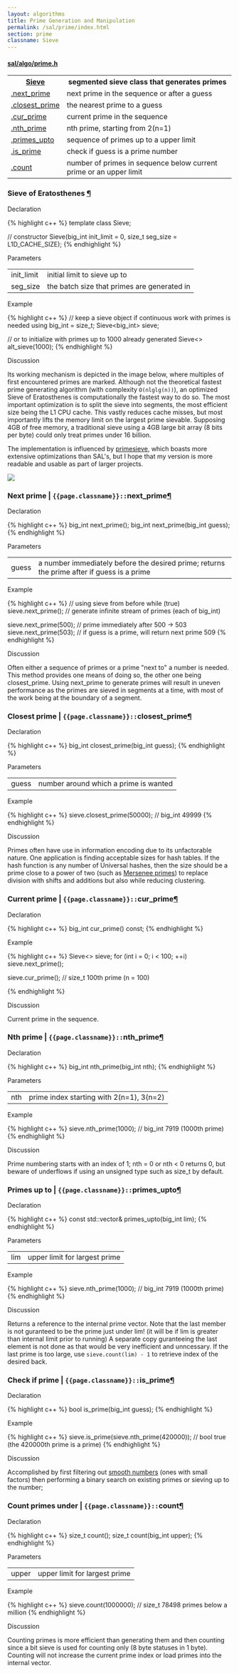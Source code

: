 ```yaml
---
layout: algorithms
title: Prime Generation and Manipulation
permalink: /sal/prime/index.html
section: prime
classname: Sieve
---
```


<div class="block">
<h4><a href="https://github.com/LemonPi/algo/blob/master/prime.h">sal/algo/prime.h</a></h4>

<table class="pretty">
<tr><th><a class="doc-list-name" href="#sieve">Sieve</a></th><th>segmented sieve class that generates primes</th></tr>
<tr><td><a class="doc-list-name" href="#next_prime">.next_prime</a></td><td>next prime in the sequence or after a guess</td></tr>
<tr><td><a class="doc-list-name" href="#closest_prime">.closest_prime</a></td><td>the nearest prime to a guess</td></tr>
<tr><td><a class="doc-list-name" href="#cur_prime">.cur_prime</a></td><td>current prime in the sequence</td></tr>
<tr><td><a class="doc-list-name" href="#nth_prime">.nth_prime</a></td><td>nth prime, starting from 2(n=1)</td></tr>
<tr><td><a class="doc-list-name" href="#primes_upto">.primes_upto</a></td><td>sequence of primes up to a upper limit</td></tr>
<tr><td><a class="doc-list-name" href="#is_prime">.is_prime</a></td><td>check if guess is a prime number</td></tr>
<tr><td><a class="doc-list-name" href="#count">.count</a></td><td>number of primes in sequence below current prime or an upper limit</td></tr>
</table>
</div>




<h3 class="anchor doc-header">Sieve of Eratosthenes <a class="anchor-link" title="permalink to section" href="#sieve" name="sieve">&para;</a></h3>
<div class="block">
<p class="doc-section">Declaration</p>
{% highlight c++ %}
template <typename big_int = unsigned long long>
class Sieve;

// constructor
Sieve(big_int init_limit = 0, size_t seg_size = L1D_CACHE_SIZE);
{% endhighlight %}

<p class="doc-section">Parameters</p>
<table class="pretty">
<tr><td>init_limit</td><td>initial limit to sieve up to</td></tr>
<tr><td>seg_size</td><td>the batch size that primes are generated in</td></tr>
</table>

<p class="doc-section">Example</p>

{% highlight c++ %}
// keep a sieve object if continuous work with primes is needed
using big_int = size_t;
Sieve<big_int> sieve;

// or to initialize with primes up to 1000 already generated
Sieve<> alt_sieve(1000);
{% endhighlight %}

<p class="doc-section">Discussion</p>
<div class="text-block">
<p>
	Its working mechanism is depicted in the image below, where multiples of first encountered primes are marked. 
	Although not the theoretical fastest prime generating algorithm (with complexity <code>O(nlglg(n))</code>),
	an optimized Sieve of Eratosthenes is computationally the fastest way to do so. The most important optimization
	is to split the sieve into segments, the most efficient size being the L1 CPU cache. This vastly reduces cache
	misses, but most importantly lifts the memory limit on the largest prime sievable. Supposing 4GB of free memory,
	a traditional sieve using a 4GB large bit array (8 bits per byte) could only treat primes under 16 billion.
</p>
<p>
	The implementation is influenced by <a href="http://primesieve.org/">primesieve</a>, which boasts more
	extensive optimizations than SAL's, but I hope that my version is more readable and usable as part of larger
	projects.
</div>

<img src="sieve.gif">
</div>






<h3 class="anchor doc-header">Next prime | <code class="qualifier">{{page.classname}}::</code>next_prime<a class="anchor-link" title="permalink to section" href="#next_prime" name="next_prime">&para;</a></h3>
<div class="block">
<p class="doc-section">Declaration</p>
{% highlight c++ %}
big_int next_prime();
big_int next_prime(big_int guess);
{% endhighlight %}

<p class="doc-section">Parameters</p>
<table class="pretty">
<tr><td>guess</td><td>a number immediately before the desired prime; returns the prime after if guess is a prime</td></tr>
</table>

<p class="doc-section">Example</p>

{% highlight c++ %}
// using sieve from before
while (true) sieve.next_prime();
// generate infinite stream of primes (each of big_int)

sieve.next_prime(500);
// prime immediately after 500 -> 503
sieve.next_prime(503);
// if guess is a prime, will return next prime 509
{% endhighlight %}

<p class="doc-section">Discussion</p>
<div class="text-block">
<p>
	Often either a sequence of primes or a prime "next to" a number is needed. 
	This method provides one means of doing so, the other one being closest_prime.
	Using next_prime to generate primes will result in uneven performance as the
	primes are sieved in segments at a time, with most of the work being at the boundary
	of a segment. 
</p>
</div>
</div>





<h3 class="anchor doc-header">Closest prime | <code class="qualifier">{{page.classname}}::</code>closest_prime<a class="anchor-link" title="permalink to section" href="#closest_prime" name="closest_prime">&para;</a></h3>
<div class="block">
<p class="doc-section">Declaration</p>
{% highlight c++ %}
big_int closest_prime(big_int guess);
{% endhighlight %}

<p class="doc-section">Parameters</p>
<table class="pretty">
<tr><td>guess</td><td>number around which a prime is wanted</td></tr>
</table>

<p class="doc-section">Example</p>

{% highlight c++ %}
sieve.closest_prime(50000);
// big_int 49999
{% endhighlight %}

<p class="doc-section">Discussion</p>
<div class="text-block">
<p>
	Primes often have use in information encoding due to its unfactorable nature.
	One application is finding acceptable sizes for hash tables. If the hash function
	is any number of Universal hashes, then the size should be a prime close to a power
	of two (such as <a href="http://en.wikipedia.org/wiki/Mersenne_prime">Mersenee primes</a>) 
	to replace division with shifts and additions but also while reducing clustering.
</p>
</div>
</div>





<h3 class="anchor doc-header">Current prime | <code class="qualifier">{{page.classname}}::</code>cur_prime<a class="anchor-link" title="permalink to section" href="#cur_prime" name="cur_prime">&para;</a></h3>
<div class="block">
<p class="doc-section">Declaration</p>
{% highlight c++ %}
big_int cur_prime() const;
{% endhighlight %}

<p class="doc-section">Example</p>

{% highlight c++ %}
Sieve<> sieve;
for (int i = 0; i < 100; ++i)
	sieve.next_prime();

sieve.cur_prime();
// size_t 100th prime (n = 100)

{% endhighlight %}

<p class="doc-section">Discussion</p>
<div class="text-block">
<p>
	Current prime in the sequence.
</p>
</div>
</div>





<h3 class="anchor doc-header">Nth prime | <code class="qualifier">{{page.classname}}::</code>nth_prime<a class="anchor-link" title="permalink to section" href="#nth_prime" name="nth_prime">&para;</a></h3>
<div class="block">
<p class="doc-section">Declaration</p>
{% highlight c++ %}
big_int nth_prime(big_int nth);
{% endhighlight %}

<p class="doc-section">Parameters</p>
<table class="pretty">
<tr><td>nth</td><td>prime index starting with 2(n=1), 3(n=2)</td></tr>
</table>

<p class="doc-section">Example</p>

{% highlight c++ %}
sieve.nth_prime(1000);
// big_int 7919 (1000th prime)
{% endhighlight %}

<p class="doc-section">Discussion</p>
<div class="text-block">
<p>
	Prime numbering starts with an index of 1; nth = 0 or nth < 0 returns 0,
	but beware of underflows if using an unsigned type such as size_t by default.
</p>
</div>
</div>



<h3 class="anchor doc-header">Primes up to | <code class="qualifier">{{page.classname}}::</code>primes_upto<a class="anchor-link" title="permalink to section" href="#primes_upto" name="primes_upto">&para;</a></h3>
<div class="block">
<p class="doc-section">Declaration</p>
{% highlight c++ %}
const std::vector<big_int>& primes_upto(big_int lim);
{% endhighlight %}

<p class="doc-section">Parameters</p>
<table class="pretty">
<tr><td>lim</td><td>upper limit for largest prime</td></tr>
</table>

<p class="doc-section">Example</p>

{% highlight c++ %}
sieve.nth_prime(1000);
// big_int 7919 (1000th prime)
{% endhighlight %}

<p class="doc-section">Discussion</p>
<div class="text-block">
<p>
	Returns a reference to the internal prime vector. Note that the last member
	is not guranteed to be the prime just under lim! 
	(it will be if lim is greater than internal limit prior to running)
	A separate copy guranteeing the last element is not done as that would be very inefficient and unncessary.
	If the last prime is too large, use <code>sieve.count(lim) - 1</code> to retrieve index of the desired back.
</p>
</div>
</div>






<h3 class="anchor doc-header">Check if prime | <code class="qualifier">{{page.classname}}::</code>is_prime<a class="anchor-link" title="permalink to section" href="#is_prime" name="is_prime">&para;</a></h3>
<div class="block">
<p class="doc-section">Declaration</p>
{% highlight c++ %}
bool is_prime(big_int guess);
{% endhighlight %}

<p class="doc-section">Example</p>

{% highlight c++ %}
sieve.is_prime(sieve.nth_prime(420000));
// bool true (the 420000th prime is a prime)
{% endhighlight %}

<p class="doc-section">Discussion</p>
<div class="text-block">
<p>
	Accomplished by first filtering out <a href="../numeric/#factor">smooth numbers</a> (ones with small factors)
	then performing a binary search on existing primes or sieving up to the number;
</p>
</div>
</div>







<h3 class="anchor doc-header">Count primes under | <code class="qualifier">{{page.classname}}::</code>count<a class="anchor-link" title="permalink to section" href="#count" name="count">&para;</a></h3>
<div class="block">
<p class="doc-section">Declaration</p>
{% highlight c++ %}
size_t count();
size_t count(big_int upper);
{% endhighlight %}

<p class="doc-section">Parameters</p>
<table class="pretty">
<tr><td>upper</td><td>upper limit for largest prime</td></tr>
</table>

<p class="doc-section">Example</p>

{% highlight c++ %}
sieve.count(1000000);
// size_t 78498 primes below a million 
{% endhighlight %}

<p class="doc-section">Discussion</p>
<div class="text-block">
<p>
	Counting primes is more efficient than generating them and then counting
	since a bit sieve is used for counting only (8 byte statuses in 1 byte).
	Counting will not increase the current prime index or load primes into the
	internal vector.
</p>
</div>
</div>
